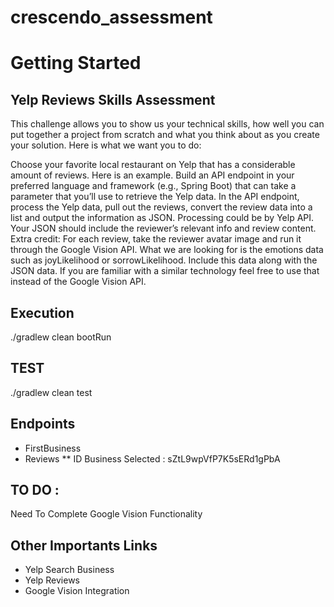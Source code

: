 # crescendo_assessment
# Getting Started
## Yelp Reviews Skills Assessment
This challenge allows you to show us your technical skills, how well you can put together a project from scratch and what you think about as you create your solution. Here is what we want you to do:

Choose your favorite local restaurant on Yelp that has a considerable amount of reviews. Here is an example. Build an API endpoint in your preferred language and framework (e.g., Spring Boot) that can take a parameter that you’ll use to retrieve the Yelp data. In the API endpoint, process the Yelp data, pull out the reviews, convert the review data into a list and output the information as JSON. Processing could be by Yelp API. Your JSON should include the reviewer’s relevant info and review content. Extra credit: For each review, take the reviewer avatar image and run it through the Google Vision API. What we are looking for is the emotions data such as joyLikelihood or sorrowLikelihood. Include this data along with the JSON data. If you are familiar with a similar technology feel free to use that instead of the Google Vision API.

## Execution
./gradlew clean bootRun

## TEST
./gradlew clean test

## Endpoints
* FirstBusiness
* Reviews
 ** ID Business Selected : sZtL9wpVfP7K5sERd1gPbA
 
## TO DO :
Need To Complete Google Vision Functionality

## Other Importants Links
* Yelp Search Business
* Yelp Reviews
* Google Vision Integration
